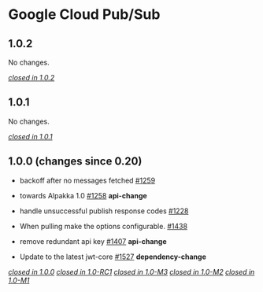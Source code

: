 # Google Cloud Pub/Sub

## 1.0.2

No changes.

[*closed in 1.0.2*](https://github.com/akka/alpakka/issues?q=is%3Aclosed+milestone%3A1.2+label%3Ap%3Agoogle-cloud-pub-sub)


## 1.0.1

No changes.

[*closed in 1.0.1*](https://github.com/akka/alpakka/issues?q=is%3Aclosed+milestone%3A1.0.1+label%3Ap%3Agoogle-cloud-pub-sub)


## 1.0.0 (changes since 0.20)


* backoff after no messages fetched [#1259](https://github.com/akka/alpakka/pull/1259)   

* towards Alpakka 1.0 [#1258](https://github.com/akka/alpakka/pull/1258)  **api-change**  

* handle unsuccessful publish response codes [#1228](https://github.com/akka/alpakka/pull/1228)   

* When pulling make the options configurable. [#1438](https://github.com/akka/alpakka/pull/1438)   

* remove redundant api key [#1407](https://github.com/akka/alpakka/pull/1407)  **api-change**  

* Update to the latest jwt-core [#1527](https://github.com/akka/alpakka/pull/1527)  **dependency-change**


[*closed in 1.0.0*](https://github.com/akka/alpakka/issues?q=is%3Aclosed+milestone%3A1.0.0+label%3Ap%3Agoogle-cloud-pub-sub)
[*closed in 1.0-RC1*](https://github.com/akka/alpakka/issues?q=is%3Aclosed+milestone%3A1.0-RC1+label%3Ap%3Agoogle-cloud-pub-sub)
[*closed in 1.0-M3*](https://github.com/akka/alpakka/issues?q=is%3Aclosed+milestone%3A1.0-M3+label%3Ap%3Agoogle-cloud-pub-sub)
[*closed in 1.0-M2*](https://github.com/akka/alpakka/issues?q=is%3Aclosed+milestone%3A1.0-M2+label%3Ap%3Agoogle-cloud-pub-sub)
[*closed in 1.0-M1*](https://github.com/akka/alpakka/issues?q=is%3Aclosed+milestone%3A1.0-M1+label%3Ap%3Agoogle-cloud-pub-sub)
